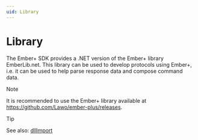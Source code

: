 ```yaml
---
uid: Library
---
```


# Library

The Ember+ SDK provides a .NET version of the Ember+ library EmberLib.net. This library can be used to develop protocols using Ember+, i.e. it can be used to help parse response data and compose command data.

> [!NOTE]
> It is recommended to use the Ember+ library available at <https://github.com/Lawo/ember-plus/releases>.

> [!TIP]
> See also:
> [dllImport](xref:Protocol_QActions_QAction#dllimport)
